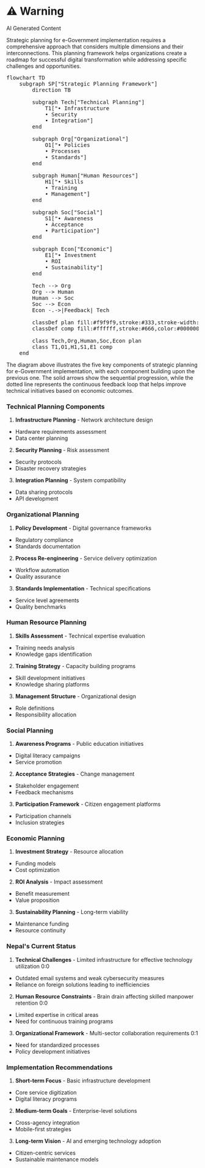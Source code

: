 <div class="warning"><h1>⚠️ Warning</h1><span>AI Generated Content</span></div>


Strategic planning for e-Government implementation requires a comprehensive approach that considers multiple dimensions and their interconnections. This planning framework helps organizations create a roadmap for successful digital transformation while addressing specific challenges and opportunities.

<pre class="mermaid">
flowchart TD
    subgraph SP["Strategic Planning Framework"]
        direction TB
        
        subgraph Tech["Technical Planning"]
            T1["• Infrastructure
            • Security
            • Integration"]
        end
        
        subgraph Org["Organizational"]
            O1["• Policies
            • Processes
            • Standards"]
        end
        
        subgraph Human["Human Resources"]
            H1["• Skills
            • Training
            • Management"]
        end
        
        subgraph Soc["Social"]
            S1["• Awareness
            • Acceptance
            • Participation"]
        end
        
        subgraph Econ["Economic"]
            E1["• Investment
            • ROI
            • Sustainability"]
        end
        
        Tech --> Org
        Org --> Human
        Human --> Soc
        Soc --> Econ
        Econ -.->|Feedback| Tech
        
        classDef plan fill:#f9f9f9,stroke:#333,stroke-width:2px,color:#000000
        classDef comp fill:#ffffff,stroke:#666,color:#000000
        
        class Tech,Org,Human,Soc,Econ plan
        class T1,O1,H1,S1,E1 comp
    end
</pre>

The diagram above illustrates the five key components of strategic planning for e-Government implementation, with each component building upon the previous one. The solid arrows show the sequential progression, while the dotted line represents the continuous feedback loop that helps improve technical initiatives based on economic outcomes.

### Technical Planning Components

1. **Infrastructure Planning**  - Network architecture design
  - Hardware requirements assessment
  - Data center planning


2. **Security Planning**  - Risk assessment
  - Security protocols
  - Disaster recovery strategies


3. **Integration Planning**  - System compatibility
  - Data sharing protocols
  - API development



### Organizational Planning

1. **Policy Development**  - Digital governance frameworks
  - Regulatory compliance
  - Standards documentation


2. **Process Re-engineering**  - Service delivery optimization
  - Workflow automation
  - Quality assurance


3. **Standards Implementation**  - Technical specifications
  - Service level agreements
  - Quality benchmarks



### Human Resource Planning

1. **Skills Assessment**  - Technical expertise evaluation
  - Training needs analysis
  - Knowledge gaps identification


2. **Training Strategy**  - Capacity building programs
  - Skill development initiatives
  - Knowledge sharing platforms


3. **Management Structure**  - Organizational design
  - Role definitions
  - Responsibility allocation



### Social Planning

1. **Awareness Programs**  - Public education initiatives
  - Digital literacy campaigns
  - Service promotion


2. **Acceptance Strategies**  - Change management
  - Stakeholder engagement
  - Feedback mechanisms


3. **Participation Framework**  - Citizen engagement platforms
  - Participation channels
  - Inclusion strategies



### Economic Planning

1. **Investment Strategy**  - Resource allocation
  - Funding models
  - Cost optimization


2. **ROI Analysis**  - Impact assessment
  - Benefit measurement
  - Value proposition


3. **Sustainability Planning**  - Long-term viability
  - Maintenance funding
  - Resource continuity



### Nepal's Current Status

1. **Technical Challenges**  - Limited infrastructure for effective technology utilization 0:0
  - Outdated email systems and weak cybersecurity measures
  - Reliance on foreign solutions leading to inefficiencies


2. **Human Resource Constraints**  - Brain drain affecting skilled manpower retention 0:0
  - Limited expertise in critical areas
  - Need for continuous training programs


3. **Organizational Framework**  - Multi-sector collaboration requirements 0:1
  - Need for standardized processes
  - Policy development initiatives



### Implementation Recommendations

1. **Short-term Focus**  - Basic infrastructure development
  - Core service digitization
  - Digital literacy programs


2. **Medium-term Goals**  - Enterprise-level solutions
  - Cross-agency integration
  - Mobile-first strategies


3. **Long-term Vision**  - AI and emerging technology adoption
  - Citizen-centric services
  - Sustainable maintenance models
